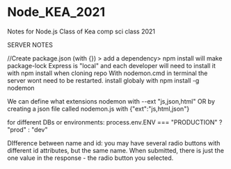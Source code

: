 # Node_KEA_2021
Notes for Node.js Class of Kea comp sci class 2021

SERVER NOTES

//Create package.json (with {}) > add a dependency> npm install will make package-lock
Express is "local" and each developer will need to install it with npm install when cloning repo
With nodemon.cmd in terminal the server wont need to be restarted. install globaly with npm install -g nodemon 

We can define what extensions nodemon with --ext "js,json,html" OR by creating a json file called nodemon.js with {"ext":"js,html,json"} 

for different DBs or environments:
process.env.ENV === "PRODUCTION" ? "prod" : "dev"

DIfference between name and id: you may have several radio buttons with different id attributes, but the same name. When submitted, there is just the one value in the response - the radio button you selected.